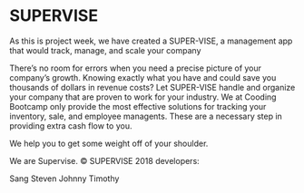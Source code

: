 # SUPERVISE

As this is project week, we have created a SUPER-VISE, a management app that would track, manage, and scale your company

There’s no room for errors when you need a precise picture of your company’s growth. Knowing exactly what you have and could save you thousands of dollars in revenue costs? Let SUPER-VISE handle and organize your company that are proven to work for your industry. We at Cooding Bootcamp only provide the most effective solutions for tracking your inventory, sale, and employee managents. These are a necessary step in providing extra cash flow to you.

We help you to get some weight off of your shoulder.

We are Supervise.
© SUPERVISE 2018
developers:

Sang
Steven
Johnny
Timothy
